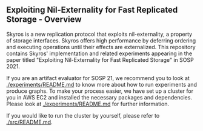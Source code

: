 ## Exploiting Nil-Externality for Fast Replicated Storage - Overview

Skyros is a new replication protocol that exploits nil-externality, a property of storage interfaces. Skyros offers high performance by deferring ordering and executing operations until their effects are externalized. This repository contains Skyros' implementation and related experiments appearing in the paper titled "Exploiting Nil-Externality for Fast Replicated Storage" in SOSP 2021. 
 
If you are an artifact evaluator for SOSP 21, we recommend you to look at [./experiments/README.md](./experiments/README.md) to know more about how to run experiments and produce graphs. To make your process easier, we have set up a cluster for you in AWS EC2 and installed the necessary packages and dependencies. Please look at [./experiments/README.md](./experiments/README.md) for further information.

If you would like to run the cluster by yourself, please refer to [./src/README.md](./src/README.md). 